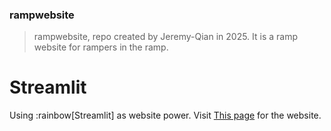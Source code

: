 ### rampwebsite

> rampwebsite, repo created by Jeremy-Qian in 2025.
> It is a ramp website for rampers in the ramp.

# Streamlit

Using :rainbow[Streamlit] as website power.
Visit [This page](rampion.streamlit.app) for the website.
